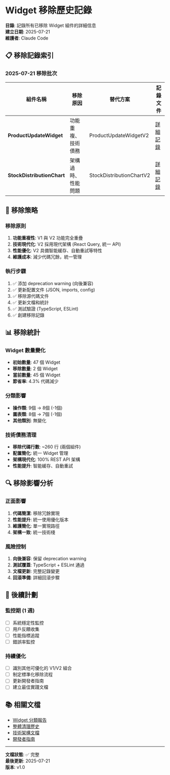# Widget 移除歷史記錄

**目錄**: 記錄所有已移除 Widget 組件的詳細信息  
**建立日期**: 2025-07-21  
**維護者**: Claude Code

## 📋 移除記錄索引

### 2025-07-21 移除批次

| 組件名稱 | 移除原因 | 替代方案 | 記錄文件 |
|----------|----------|----------|----------|
| **ProductUpdateWidget** | 功能重複、技術債務 | ProductUpdateWidgetV2 | [詳細記錄](./2025-07-21-ProductUpdateWidget-removal.md) |
| **StockDistributionChart** | 架構過時、性能問題 | StockDistributionChartV2 | [詳細記錄](./2025-07-21-StockDistributionChart-removal.md) |

## 🎯 移除策略

### 移除原則
1. **功能重複性**: V1 與 V2 功能完全重疊
2. **技術現代化**: V2 採用現代架構 (React Query, 統一 API)
3. **性能優化**: V2 具備智能緩存、自動重試等特性
4. **維護成本**: 減少代碼冗餘，統一管理

### 執行步驟
1. ✅ 添加 deprecation warning (向後兼容)
2. ✅ 更新配置文件 (JSON, imports, config)
3. ✅ 移除源代碼文件
4. ✅ 更新文檔和統計
5. ✅ 測試驗證 (TypeScript, ESLint)
6. ✅ 創建移除記錄

## 📊 移除統計

### Widget 數量變化
- **初始數量**: 47 個 Widget
- **移除數量**: 2 個 Widget  
- **當前數量**: 45 個 Widget
- **節省率**: 4.3% 代碼減少

### 分類影響
- **操作類**: 9個 → 8個 (-1個)
- **圖表類**: 8個 → 7個 (-1個)
- **其他類別**: 無變化

### 技術債務清理
- **移除代碼行數**: ~260 行 (兩個組件)
- **配置簡化**: 統一 Widget 管理
- **架構現代化**: 100% REST API 架構
- **性能提升**: 智能緩存、自動重試

## 🔍 移除影響分析

### 正面影響
1. **代碼簡潔**: 移除冗餘實現
2. **性能提升**: 統一使用優化版本
3. **維護簡化**: 單一實現路徑
4. **架構一致**: 統一技術棧

### 風險控制
1. **向後兼容**: 保留 deprecation warning
2. **測試覆蓋**: TypeScript + ESLint 通過
3. **文檔更新**: 完整記錄變更
4. **回滾準備**: 詳細回滾步驟

## 🔄 後續計劃

### 監控期 (1 週)
- [ ] 系統穩定性監控
- [ ] 用戶反饋收集
- [ ] 性能指標追蹤
- [ ] 錯誤率監控

### 持續優化
- [ ] 識別其他可優化的 V1/V2 組合
- [ ] 制定標準化移除流程
- [ ] 更新開發者指南
- [ ] 建立最佳實踐文檔

## 📚 相關文檔

- [Widget 分類報告](../../planning/widget-classification-report.md)
- [整體清理歷史](./widget-cleanup-history.md)
- [技術架構文檔](../../architecture/)
- [開發者指南](../../development-guide.md)

---

**文檔狀態**: ✅ 完整  
**最後更新**: 2025-07-21  
**版本**: v1.0